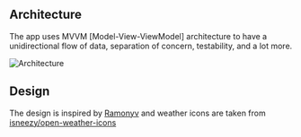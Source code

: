 ## Architecture
The app uses MVVM [Model-View-ViewModel] architecture to have a unidirectional flow of data, separation of concern, testability, and a lot more.

![Architecture](https://developer.android.com/topic/libraries/architecture/images/final-architecture.png)


## Design
The design is inspired by [Ramonyv](https://www.uplabs.com/posts/weather-app-freebie) and weather icons are taken from [isneezy/open-weather-icons](https://github.com/isneezy/open-weather-icons)